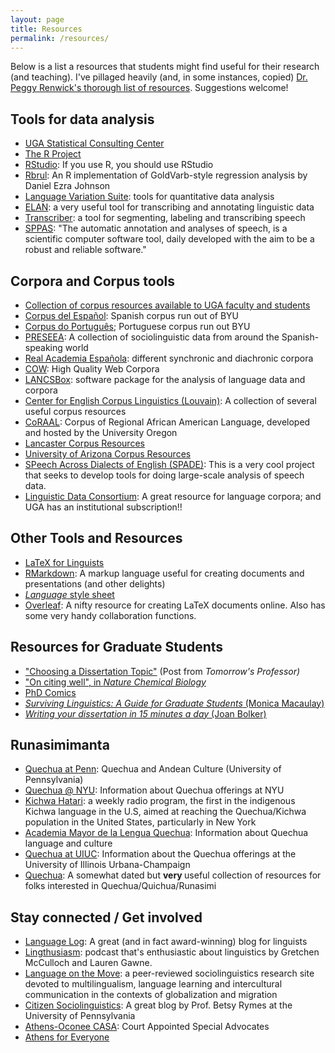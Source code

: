 ```yaml
---
layout: page
title: Resources
permalink: /resources/
---
```


Below is a list a resources that students might find useful for their research (and teaching). I've pillaged heavily (and, in some instances, copied) [Dr. Peggy Renwick's thorough list of resources](http://faculty.franklin.uga.edu/mrenwick/phonetics-phonology-resources). Suggestions welcome!

## Tools for data analysis
- [UGA Statistical Consulting Center](http://www.stat.uga.edu/consulting)
- [The R Project](http://www.r-project.org/)
- [RStudio](https://www.rstudio.com/): If you use R, you should use RStudio
- [Rbrul](http://www.danielezrajohnson.com/rbrul.html): An R implementation of GoldVarb-style regression analysis by Daniel Ezra Johnson
- [Language Variation Suite](https://languagevariationsuite.shinyapps.io/Pages/): tools for quantitative data analysis
- [ELAN](https://tla.mpi.nl/tools/tla-tools/elan/): a very useful tool for transcribing and annotating linguistic data
- [Transcriber](http://trans.sourceforge.net/en/presentation.php): a tool for segmenting, labeling and transcribing speech
- [SPPAS](http://www.sppas.org/): "The automatic annotation and analyses of speech, is a scientific computer software tool, daily developed with the aim to be a robust and reliable software."

## Corpora and Corpus tools
- [Collection of corpus resources available to UGA faculty and students](http://research.franklin.uga.edu/linglab/corpora)
- [Corpus del Español](http://www.corpusdelespanol.org/): Spanish corpus run out of BYU
- <a href="http://www.corpusdoportugues.org/">Corpus do Português</a>; Portuguese corpus run out BYU
- <a href="http://preseea.linguas.net/">PRESEEA</a>: A collection of sociolinguistic data from around the Spanish-speaking world
- <a href="http://www.rae.es/recursos/banco-de-datos">Real Academia Española</a>: different synchronic and diachronic corpora
- <a href="https://www.webcorpora.org/">COW</a>: High Quality Web Corpora
- <a href="http://corpora.lancs.ac.uk/lancsbox/">LANCSBox</a>: software package for the analysis of language data and corpora
- <a href="https://uclouvain.be/en/research-institutes/ilc/cecl/corpora.html">Center for English Corpus Linguistics (Louvain)</a>: A collection of several useful corpus resources
- <a href="http://lingtools.uoregon.edu/coraal/explorer/">CoRAAL</a>: Corpus of Regional African American Language, developed and hosted by the University Oregon
- <a href="https://cqpweb.lancs.ac.uk/">Lancaster Corpus Resources</a>
- <a href="https://cesa.arizona.edu/links-other-sociolinguistic-corpora">University of Arizona Corpus Resources</a>
- [SPeech Across Dialects of English (SPADE)](https://spade.glasgow.ac.uk/): This is a very cool project that seeks to develop tools for doing large-scale analysis of speech data.
- [Linguistic Data Consortium](https://www.ldc.upenn.edu/): A great resource for language corpora; and UGA has an institutional subscription!!


## Other Tools and Resources
- <a href="http://www.essex.ac.uk/linguistics/external/clmt/latex4ling/">LaTeX for Linguists</a>
- <a href="https://rmarkdown.rstudio.com/">RMarkdown</a>: A markup language useful for creating documents and presentations (and other delights)
- <a href="https://www.linguisticsociety.org/sites/default/files/style-sheet.pdf"><em>Language</em> style sheet</a>
- <a href="http://www.overleaf.com">Overleaf</a>: A nifty resource for creating LaTeX documents online. Also has some very handy collaboration functions.

## Resources for Graduate Students
- <a href="https://tomprof.stanford.edu/posting/1482">"Choosing a Dissertation Topic"</a>&nbsp;(Post from&nbsp;<em>Tomorrow's Professor)</em>
- <a href="http://www.nature.com/nchembio/journal/v6/n2/full/nchembio.310.html">"On citing well", in <em>Nature Chemical Biology</em></a>
- <a href="http://www.phdcomics.com/comics.php">PhD Comics</a>
- <a href="http://www.cascadilla.com/surviving.html"><em>Surviving Linguistics: A Guide for Graduate Students</em> (Monica Macaulay)</a>
- <a href="http://www.amazon.com/Writing-Your-Dissertation-Fifteen-Minutes/dp/080504891X"><em>Writing your dissertation in 15 minutes a day</em> (Joan Bolker)</a>

## Runasimimanta
- <a href="https://web.sas.upenn.edu/quechua/">Quechua at Penn</a>: Quechua and Andean Culture (University of Pennsylvania)
- <a href="https://as.nyu.edu/content/nyu-as/as/research-centers/clacs/quechua.html">Quechua @ NYU</a>: Information about Quechua offerings at NYU
- <a href="https://kichwahatari.org/">Kichwa Hatari</a>: a weekly radio program, the first in the indigenous Kichwa language in the U.S, aimed at reaching the Quechua/Kichwa population in the United States, particularly in New York
- <a href="http://amlq.org.pe/">Academia Mayor de la Lengua Quechua</a>: Information about Quechua language and culture
- <a href="http://www.clacs.illinois.edu/quechua/">Quechua at UIUC</a>: Information about the Quechua offerings at the University of Illinois Urbana-Champaign
- <a href="http://www.quechua.org.uk/">Quechua</a>: A somewhat dated but <strong>very </strong>useful collection of resources for folks interested in Quechua/Quichua/Runasimi

## Stay connected / Get involved
- <a href="http://languagelog.ldc.upenn.edu/nll/">Language Log</a>: A great (and in fact award-winning)&nbsp;blog for linguists
- <a href="https://lingthusiasm.com/">Lingthusiasm</a>: podcast that's enthusiastic about linguistics by Gretchen McCulloch and Lauren Gawne.
- <a href="http://www.languageonthemove.com/#">Language on the Move</a>: a peer-reviewed sociolinguistics research site devoted to multilingualism, language learning and intercultural communication in the contexts of globalization and migration
- <a href="https://citizensociolinguistics.com/">Citizen Sociolinguistics</a>: A great blog by Prof. Betsy Rymes at the University of Pennsylvania
- <a href="http://www.athensoconeecasa.org/">Athens-Oconee CASA</a>: Court Appointed Special Advocates
- <a href="https://athensforeveryone.com/">Athens for Everyone</a>
